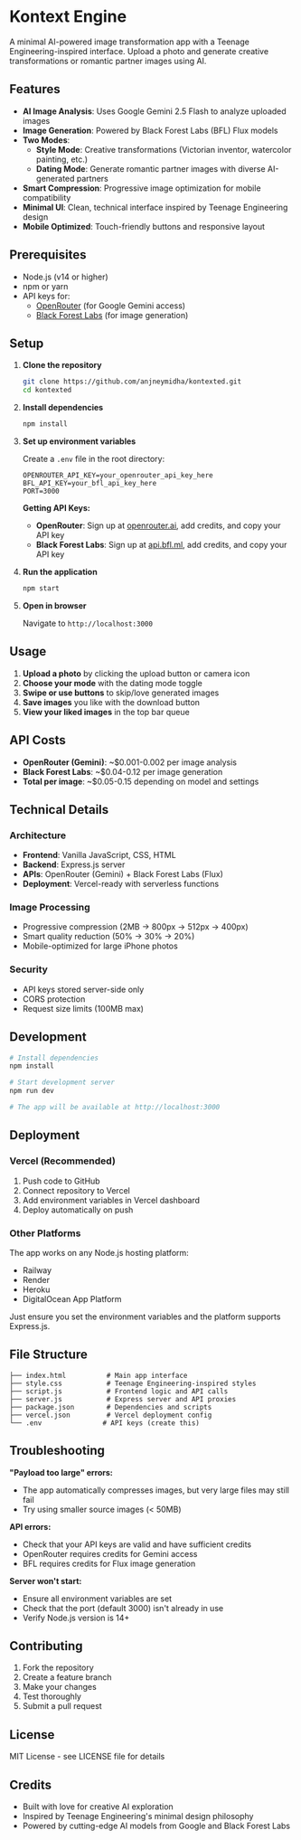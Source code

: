 # Kontext Engine

A minimal AI-powered image transformation app with a Teenage Engineering-inspired interface. Upload a photo and generate creative transformations or romantic partner images using AI.

## Features

- **AI Image Analysis**: Uses Google Gemini 2.5 Flash to analyze uploaded images
- **Image Generation**: Powered by Black Forest Labs (BFL) Flux models
- **Two Modes**:
  - **Style Mode**: Creative transformations (Victorian inventor, watercolor painting, etc.)
  - **Dating Mode**: Generate romantic partner images with diverse AI-generated partners
- **Smart Compression**: Progressive image optimization for mobile compatibility
- **Minimal UI**: Clean, technical interface inspired by Teenage Engineering design
- **Mobile Optimized**: Touch-friendly buttons and responsive layout

## Prerequisites

- Node.js (v14 or higher)
- npm or yarn
- API keys for:
  - [OpenRouter](https://openrouter.ai/) (for Google Gemini access)
  - [Black Forest Labs](https://api.bfl.ml/) (for image generation)

## Setup

1. **Clone the repository**
   ```bash
   git clone https://github.com/anjneymidha/kontexted.git
   cd kontexted
   ```

2. **Install dependencies**
   ```bash
   npm install
   ```

3. **Set up environment variables**
   
   Create a `.env` file in the root directory:
   ```env
   OPENROUTER_API_KEY=your_openrouter_api_key_here
   BFL_API_KEY=your_bfl_api_key_here
   PORT=3000
   ```

   **Getting API Keys:**
   
   - **OpenRouter**: Sign up at [openrouter.ai](https://openrouter.ai/), add credits, and copy your API key
   - **Black Forest Labs**: Sign up at [api.bfl.ml](https://api.bfl.ml/), add credits, and copy your API key

4. **Run the application**
   ```bash
   npm start
   ```

5. **Open in browser**
   
   Navigate to `http://localhost:3000`

## Usage

1. **Upload a photo** by clicking the upload button or camera icon
2. **Choose your mode** with the dating mode toggle
3. **Swipe or use buttons** to skip/love generated images
4. **Save images** you like with the download button
5. **View your liked images** in the top bar queue

## API Costs

- **OpenRouter (Gemini)**: ~$0.001-0.002 per image analysis
- **Black Forest Labs**: ~$0.04-0.12 per image generation
- **Total per image**: ~$0.05-0.15 depending on model and settings

## Technical Details

### Architecture
- **Frontend**: Vanilla JavaScript, CSS, HTML
- **Backend**: Express.js server
- **APIs**: OpenRouter (Gemini) + Black Forest Labs (Flux)
- **Deployment**: Vercel-ready with serverless functions

### Image Processing
- Progressive compression (2MB → 800px → 512px → 400px)
- Smart quality reduction (50% → 30% → 20%)
- Mobile-optimized for large iPhone photos

### Security
- API keys stored server-side only
- CORS protection
- Request size limits (100MB max)

## Development

```bash
# Install dependencies
npm install

# Start development server
npm run dev

# The app will be available at http://localhost:3000
```

## Deployment

### Vercel (Recommended)

1. Push code to GitHub
2. Connect repository to Vercel
3. Add environment variables in Vercel dashboard
4. Deploy automatically on push

### Other Platforms

The app works on any Node.js hosting platform:
- Railway
- Render
- Heroku
- DigitalOcean App Platform

Just ensure you set the environment variables and the platform supports Express.js.

## File Structure

```
├── index.html          # Main app interface
├── style.css           # Teenage Engineering-inspired styles
├── script.js           # Frontend logic and API calls
├── server.js           # Express server and API proxies
├── package.json        # Dependencies and scripts
├── vercel.json         # Vercel deployment config
└── .env               # API keys (create this)
```

## Troubleshooting

**"Payload too large" errors:**
- The app automatically compresses images, but very large files may still fail
- Try using smaller source images (< 50MB)

**API errors:**
- Check that your API keys are valid and have sufficient credits
- OpenRouter requires credits for Gemini access
- BFL requires credits for Flux image generation

**Server won't start:**
- Ensure all environment variables are set
- Check that the port (default 3000) isn't already in use
- Verify Node.js version is 14+

## Contributing

1. Fork the repository
2. Create a feature branch
3. Make your changes
4. Test thoroughly
5. Submit a pull request

## License

MIT License - see LICENSE file for details

## Credits

- Built with love for creative AI exploration
- Inspired by Teenage Engineering's minimal design philosophy
- Powered by cutting-edge AI models from Google and Black Forest Labs
